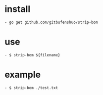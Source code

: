# install
    - go get github.com/gitbufenshuo/strip-bom

# use
    - $ strip-bom ${filename}

# example
    - $ strip-bom ./test.txt
